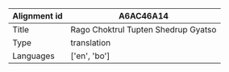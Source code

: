 |Alignment id | A6AC46A14
| --- | --- 
|Title | Rago Choktrul Tupten Shedrup Gyatso 
|Type | translation
|Languages | ['en', 'bo']